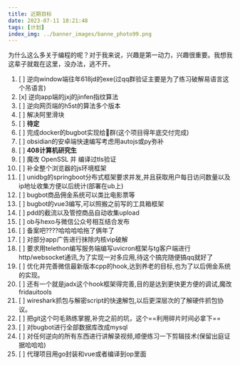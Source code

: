 ```yaml
---
title: 近期目标
date: 2023-07-11 18:21:48
tags: [计划]
index_img: ../banner_images/banne_photo99.png
---
```


为什么这么多关于编程的呢？对于我来说，兴趣是第一动力，兴趣很重要。我想我这辈子就栽在这里，没办法，逃不开。


1. [ ] 逆向window端往年618jd的exe(过qq群验证主要是为了练习破解易语言这个吊语言)
2. [x] 逆向app端的jxj的jinfen指纹算法
3. [ ] 逆向网页端的h5st的算法多个版本
4. [ ] 解决阿里滑块
5. [ ] **待定**
6. [ ] 完成docker的bugbot实现给🐏群(这个项目得年底交付完成)
7. [ ] obsidian的安卓端快速编写考虑用autojs或py弥补
8. [ ] **408计算机研究生**
9.  [ ] 魔改 OpenSSL 并 编译过tls验证
10. [ ] 补全整个浏览器的js环境框架
11. [ ] unidbg的springboot分布式框架要求并发,并且获取用户每日访问数量以及ip地址收集方便以后统计(部署在ub上)
12. [ ] bugbot商品佣金系统可以类比电影票等
13. [ ] bugbot的vue3编写,可以照搬之前写的工具箱框架
14. [ ] pdd的截流以及管控商品自动收集upload
15. [ ] ob与hexo与微信公众号相互结合发布
16. [ ] 备案吧????哈哈哈哈拖了俩年了
17. [ ] 对部分app广告进行抹除内核vip破解
18. [ ] 要求用telethon编写服务端编写uvicron框架与tg客户端进行http/websocket通讯,为了实现一对多应用,待这个搞完随便搞qq就好了
19. [ ] 优化并完善微信最新版本cpp的hook,达到养老的目标,也为了以后佣金系统的实现。
20. [ ] 还有一个就是jadx这个hook框架得完善,目的是达到更快更方便的调试,魔改fridauitools
21. [ ] wireshark抓包与解密script的快速解包,以后更深层次的了解硬件抓包协议。
22. [ ] 把git这个叼毛熟练掌握,补完之前的坑，这个==利用碎片时间必拿下==
23. [ ] 对bugbot进行全部数据库改成mysql
24. [ ] 对任何逆向的所有东西进行讲解录视频,顺便练习一下剪辑技术(保留出庭证据哈哈哈)
25. [ ] 代理项目用go封装和vue或者编译到op里面